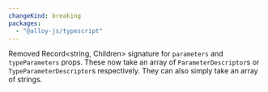 ```yaml
---
changeKind: breaking
packages:
  - "@alloy-js/typescript"
---
```


Removed Record<string, Children> signature for `parameters` and `typeParameters` props. These now take an array of `ParameterDescriptor`s or `TypeParameterDescriptor`s respectively. They can also simply take an array of strings.